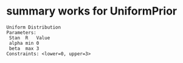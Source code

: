 # summary works for UniformPrior

    Uniform Distribution
    Parameters:
     Stan  R   Value
     alpha min 0    
     beta  max 3    
    Constraints: <lower=0, upper=3>

